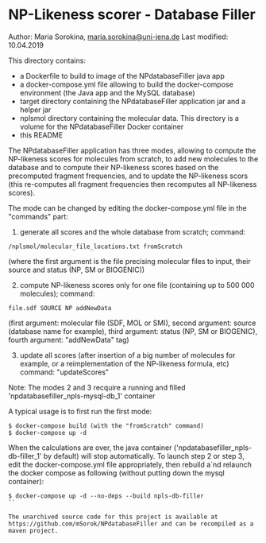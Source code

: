 # NP-Likeness scorer - Database Filler

Author: Maria Sorokina, maria.sorokina@uni-jena.de
Last modified: 10.04.2019


This directory contains:
- a Dockerfile to build to image of the NPdatabaseFiller java app
- a docker-compose.yml file allowing to build the docker-compose environment (the Java app and the MySQL database)
- target directory containing the NPdatabaseFiller application jar and a helper jar
- nplsmol directory containing the molecular data. This directory is a volume for the NPdatabaseFiller Docker container
- this README

The NPdatabaseFiller application has three modes, allowing to compute the NP-likeness scores for molecules from scratch, to add new molecules to the database and to compute their NP-likeness scores based on the precomputed fragment frequencies, and to update the NP-likeness scors (this re-computes all fragment frequencies then recomputes all NP-likeness scores).

The mode can be changed by editing the docker-compose.yml file in the "commands" part:

1. generate all scores and the whole database from scratch; command: 
```
/nplsmol/molecular_file_locations.txt fromScratch
```
(where the first argument is the file precising molecular files to input, their source and status (NP, SM or BIOGENIC))

2. compute NP-likeness scores only for one file (containing up to 500 000 molecules); command:
```
file.sdf SOURCE NP addNewData
```
(first argument: molecular file (SDF, MOL or SMI), second argument: source (database name for example), third argument: status (NP, SM or BIOGENIC), fourth argument: "addNewData" tag)

3. update all scores (after insertion of a big number of molecules for example, or a reimplementation of the NP-likeness formula, etc)
command: "updateScores"

Note: The modes 2 and 3 recquire a running and filled 'npdatabasefiller_npls-mysql-db_1' container

A typical usage is to first run the first mode:
```
$ docker-compose build (with the "fromScratch" command)
$ docker-compose up -d
```

When the calculations are over, the java container ('npdatabasefiller_npls-db-filler_1' by default) will stop automatically.
To launch step 2 or step 3, edit the docker-compose.yml file appropriately, then rebuild a`nd relaunch the docker compose as following (without putting down the mysql container):

```
$ docker-compose up -d --no-deps --build npls-db-filler
``

The unarchived source code for this project is available at https://github.com/mSorok/NPdatabaseFiller and can be recompiled as a maven project.

